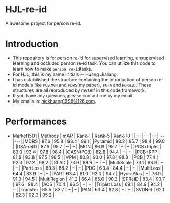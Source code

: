 # HJL-re-id
A awesome project for person re-id.

# Introduction
- This repository is for person re-id for supervised learning, unsupervised learning and occluded person re-id task. You can utilize this code to learn how to make `person re-id`tasks. 
- For HJL, this is my name initials -- Huang Jialiang.
- I has estabilished the structure containing the introduction of person re-id models like `PCB`,`MGN` and `MDRS`(my paper), `PGFA` and `HOReID`. These structures are all reproduced by myself in this code framework.
- If you have any quesions, please contact me by my email. 
- My emails is: nickhuang1996@126.com.

# Performances
- Market1501
| Methods | mAP |	Rank-1 | Rank-5 |	Rank-10 | 
|---|---|---|---|---|
|MDRS |	87.6 | 95.8 |	98.4 | 99.1 |
|Pyramid | 88.2 | 95.7 | 98.4 | 99.0 |
|DSA-reID | 87.6 | 95.7	| – |	– |
|MGN | 86.9 | 95.7 | – | – |
|PCB+triplet | 83.0 | 93.4 | 97.8 |	98.4 |
|CASN(PCB) | 82.8 |	94.4 | – | – |
|PCB+RPP | 81.6 | 93.8 | 97.5 | 98.5 |
|VPM | 80.8 | 93.0 | 97.8 | 98.8 | 
|PCB | 77.4 | 92.3 | 97.2 | 98.2 | 
|GLAD |	73.9 | 89.9 | – | – |
|MultiScale |	73.1 | 88.9 | – | – |
|PartLoss |	69.3 | 88.2 | – | – |
|PDC | 63.4 | 84.4 | – | – |
|MultiLoss | 64.4 | 83.9 | – | – |
|PAR | 63.4 | 81.0 | 92.0 | 94.7 |
|HydraPlus | – | 76.9 |	91.3 | 94.5 |
|MultiRegion | 41.2 | 66.4 | 85.0 | 90.2 |
|SPReID |	83.4 | 93.7 | 97.6 | 98.4 |
|AOS | 70.4 | 86.5 | – | – |
|Triplet Loss |	69.1 | 84.9 |	94.2 | – |
|Transfer |	65.5 | 83.7 | – | – |
|PAN | 63.4 | 82.8 | – | – |
|SVDNet |	62.1 | 82.3 | 92.3 | 95.2 |
